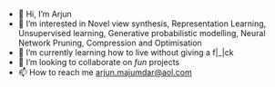 - 👋 Hi, I’m Arjun
- 👀 I’m interested in Novel view synthesis, Representation Learning, Unsupervised learning, Generative probabilistic modelling, Neural Network Pruning, Compression and Optimisation
- 🌱 I’m currently learning how to live without giving a f|_|ck
- 💞️ I’m looking to collaborate on _fun_ projects
- 📫 How to reach me arjun.majumdar@aol.com

<!---
arjun-majumdar/arjun-majumdar is a ✨ special ✨ repository because its `README.md` (this file) appears on your GitHub profile.
You can click the Preview link to take a look at your changes.
--->
